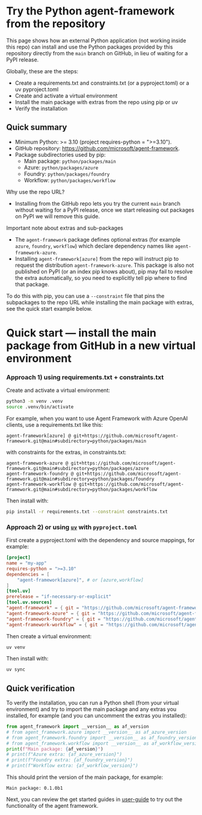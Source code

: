 # Try the Python agent-framework from the repository

This page shows how an external Python application (not working inside this repo) can install and use the Python packages provided by this repository directly from the `main` branch on GitHub, in lieu of waiting for a PyPI release.

Globally, these are the steps:
- Create a requirements.txt and constraints.txt (or a pyproject.toml) or a uv pyproject.toml
- Create and activate a virtual environment
- Install the main package with extras from the repo using pip or uv
- Verify the installation

## Quick summary
- Minimum Python: >= 3.10 (project requires-python = ">=3.10").
- GitHub repository: https://github.com/microsoft/agent-framework.
- Package subdirectories used by pip:
	- Main package: `python/packages/main`
	- Azure: `python/packages/azure`
	- Foundry: `python/packages/foundry`
	- Workflow: `python/packages/workflow`

Why use the repo URL?
- Installing from the GitHub repo lets you try the current `main` branch without waiting for a PyPI release, once we start releasing out packages on PyPI we will remove this guide.

Important note about extras and sub-packages
- The `agent-framework` package defines optional extras (for example `azure`, `foundry`, `workflow`) which declare dependency names like `agent-framework-azure`.
- Installing `agent-framework[azure]` from the repo will instruct pip to request the distribution `agent-framework-azure`. This package is also not published on PyPI (or an index pip knows about), pip may fail to resolve the extra automatically, so you need to explicitly tell pip where to find that package.

To do this with pip, you can use a `--constraint` file that pins the subpackages to the repo URL while installing the main package with extras, see the quick start example below.

# Quick start — install the main package from GitHub in a new virtual environment

### Approach 1) using requirements.txt + constraints.txt

Create and activate a virtual environment:
```bash
python3 -m venv .venv
source .venv/bin/activate
```

For example, when you want to use Agent Framework with Azure OpenAI clients, use a requirements.txt like this:

```
agent-framework[azure] @ git+https://github.com/microsoft/agent-framework.git@main#subdirectory=python/packages/main
```

with constraints for the extras, in constraints.txt:

```
agent-framework-azure @ git+https://github.com/microsoft/agent-framework.git@main#subdirectory=python/packages/azure
agent-framework-foundry @ git+https://github.com/microsoft/agent-framework.git@main#subdirectory=python/packages/foundry
agent-framework-workflow @ git+https://github.com/microsoft/agent-framework.git@main#subdirectory=python/packages/workflow
```

Then install with:

```bash
pip install -r requirements.txt --constraint constraints.txt
```

### Approach 2) or using [`uv`](https://docs.astral.sh/uv/getting-started/installation/) with `pyproject.toml`

First create a pyproject.toml with the dependency and source mappings, for example:
```toml
[project]
name = "my-app"
requires-python = ">=3.10"
dependencies = [
    "agent-framework[azure]", # or [azure,workflow]
]
[tool.uv]
prerelease = "if-necessary-or-explicit"
[tool.uv.sources]
"agent-framework" = { git = "https://github.com/microsoft/agent-framework.git", ref = "main", subdirectory = "python/packages/main" }
"agent-framework-azure" = { git = "https://github.com/microsoft/agent-framework.git", ref = "main", subdirectory = "python/packages/azure" }
"agent-framework-foundry" = { git = "https://github.com/microsoft/agent-framework.git", ref = "main", subdirectory = "python/packages/foundry" }
"agent-framework-workflow" = { git = "https://github.com/microsoft/agent-framework.git", ref = "main", subdirectory = "python/packages/workflow" }
```
Then create a virtual environment:
```bash
uv venv
```

Then install with:

```bash
uv sync
```

## Quick verification

To verify the installation, you can run a Python shell (from your virtual environment) and try to import the main package and any extras you installed, for example (and you can uncomment the extras you installed):

```python
from agent_framework import __version__ as af_version
# from agent_framework.azure import __version__ as af_azure_version
# from agent_framework.foundry import __version__ as af_foundry_version
# from agent_framework.workflow import __version__ as af_workflow_version
print(f"Main package: {af_version}")
# print(f"Azure extra: {af_azure_version}")
# print(f"Foundry extra: {af_foundry_version}")
# print(f"Workflow extra: {af_workflow_version}")
```
This should print the version of the main package, for example:
```
Main package: 0.1.0b1
```

Next, you can review the get started guides in [user-guide](../user-guide/README.md) to try out the functionality of the agent framework.

